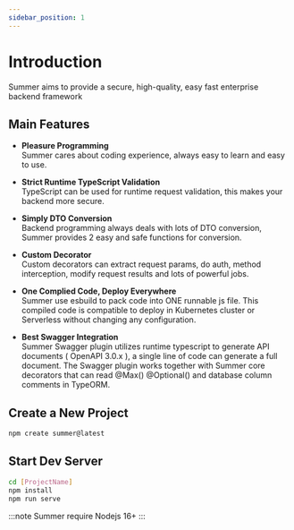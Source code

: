 ```yaml
---
sidebar_position: 1
---
```


# Introduction
Summer aims to provide a secure, high-quality, easy fast enterprise backend framework

## Main Features

- **Pleasure Programming**<br/>
  Summer cares about coding experience, always easy to learn and easy to use.

- **Strict Runtime TypeScript Validation**<br/>
  TypeScript can be used for runtime request validation, this makes your backend more secure.

- **Simply DTO Conversion**<br/>
  Backend programming always deals with lots of DTO conversion, Summer provides 2 easy and safe functions for conversion.

- **Custom Decorator**<br/>
  Custom decorators can extract request params, do auth, method interception, modify request results and lots of powerful jobs.

- **One Complied Code, Deploy Everywhere**<br/>
  Summer use esbuild to pack code into ONE runnable js file. This compiled code is compatible to deploy in Kubernetes cluster or Serverless without changing any configuration.

 
<!-- <img src="/img/swagger_logo.svg"  style={{marginLeft:"30px",marginBottom:"5px",marginTop:"20px"}} width="200"/><br/> -->

- **Best Swagger Integration**<br/>
  Summer Swagger plugin utilizes runtime typescript to generate API documents ( OpenAPI 3.0.x ), a single line of code can generate a full document. The Swagger plugin works together with Summer core decorators that can read @Max() @Optional() and database column comments in TypeORM.

## Create a New Project

```bash
npm create summer@latest
```

## Start Dev Server

```bash
cd [ProjectName]
npm install
npm run serve
```

:::note
Summer require Nodejs 16+
:::